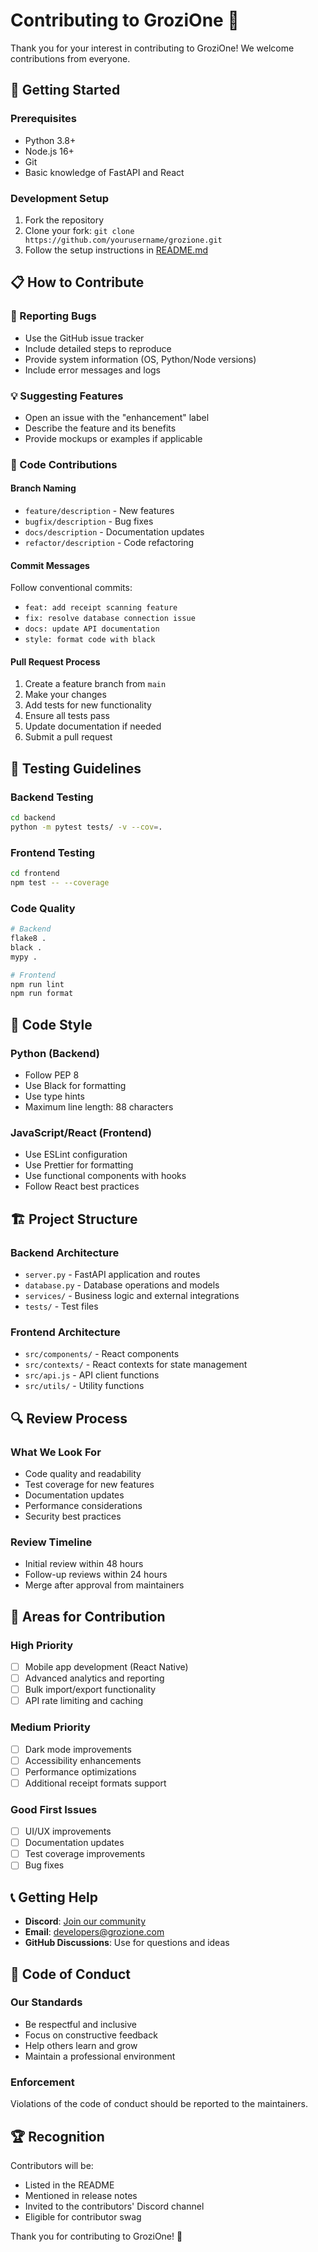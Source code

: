 # Contributing to GroziOne 🤝

Thank you for your interest in contributing to GroziOne! We welcome contributions from everyone.

## 🚀 Getting Started

### Prerequisites
- Python 3.8+
- Node.js 16+
- Git
- Basic knowledge of FastAPI and React

### Development Setup
1. Fork the repository
2. Clone your fork: `git clone https://github.com/yourusername/grozione.git`
3. Follow the setup instructions in [README.md](README.md)

## 📋 How to Contribute

### 🐛 Reporting Bugs
- Use the GitHub issue tracker
- Include detailed steps to reproduce
- Provide system information (OS, Python/Node versions)
- Include error messages and logs

### 💡 Suggesting Features
- Open an issue with the "enhancement" label
- Describe the feature and its benefits
- Provide mockups or examples if applicable

### 🔧 Code Contributions

#### Branch Naming
- `feature/description` - New features
- `bugfix/description` - Bug fixes
- `docs/description` - Documentation updates
- `refactor/description` - Code refactoring

#### Commit Messages
Follow conventional commits:
- `feat: add receipt scanning feature`
- `fix: resolve database connection issue`
- `docs: update API documentation`
- `style: format code with black`

#### Pull Request Process
1. Create a feature branch from `main`
2. Make your changes
3. Add tests for new functionality
4. Ensure all tests pass
5. Update documentation if needed
6. Submit a pull request

## 🧪 Testing Guidelines

### Backend Testing
```bash
cd backend
python -m pytest tests/ -v --cov=.
```

### Frontend Testing
```bash
cd frontend
npm test -- --coverage
```

### Code Quality
```bash
# Backend
flake8 .
black .
mypy .

# Frontend
npm run lint
npm run format
```

## 📝 Code Style

### Python (Backend)
- Follow PEP 8
- Use Black for formatting
- Use type hints
- Maximum line length: 88 characters

### JavaScript/React (Frontend)
- Use ESLint configuration
- Use Prettier for formatting
- Use functional components with hooks
- Follow React best practices

## 🏗️ Project Structure

### Backend Architecture
- `server.py` - FastAPI application and routes
- `database.py` - Database operations and models
- `services/` - Business logic and external integrations
- `tests/` - Test files

### Frontend Architecture
- `src/components/` - React components
- `src/contexts/` - React contexts for state management
- `src/api.js` - API client functions
- `src/utils/` - Utility functions

## 🔍 Review Process

### What We Look For
- Code quality and readability
- Test coverage for new features
- Documentation updates
- Performance considerations
- Security best practices

### Review Timeline
- Initial review within 48 hours
- Follow-up reviews within 24 hours
- Merge after approval from maintainers

## 🎯 Areas for Contribution

### High Priority
- [ ] Mobile app development (React Native)
- [ ] Advanced analytics and reporting
- [ ] Bulk import/export functionality
- [ ] API rate limiting and caching

### Medium Priority
- [ ] Dark mode improvements
- [ ] Accessibility enhancements
- [ ] Performance optimizations
- [ ] Additional receipt formats support

### Good First Issues
- [ ] UI/UX improvements
- [ ] Documentation updates
- [ ] Test coverage improvements
- [ ] Bug fixes

## 📞 Getting Help

- **Discord**: [Join our community](https://discord.gg/grozione)
- **Email**: developers@grozione.com
- **GitHub Discussions**: Use for questions and ideas

## 📜 Code of Conduct

### Our Standards
- Be respectful and inclusive
- Focus on constructive feedback
- Help others learn and grow
- Maintain a professional environment

### Enforcement
Violations of the code of conduct should be reported to the maintainers.

## 🏆 Recognition

Contributors will be:
- Listed in the README
- Mentioned in release notes
- Invited to the contributors' Discord channel
- Eligible for contributor swag

Thank you for contributing to GroziOne! 🎉
